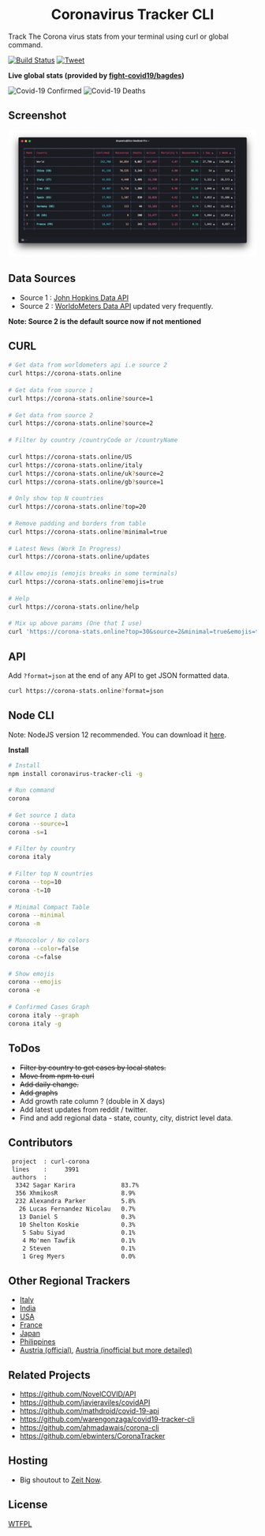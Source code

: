 <h1 align="center">
    Coronavirus Tracker CLI
</h1>

Track The Corona virus stats from your terminal using curl or global command.

[![Build Status](https://github.com/sagarkarira/coronavirus-tracker-cli/workflows/Tests/badge.svg)](https://github.com/sagarkarira/coronavirus-tracker-cli/actions?workflow=Tests)
[![Tweet](https://img.shields.io/twitter/url?style=social&url=https%3A%2F%2Fgithub.com%2Fsagarkarira%2Fcoronavirus-tracker-cli%2F)](https://img.shields.io/twitter/url?style=social&url=https%3A%2F%2Fgithub.com%2Fsagarkarira%2Fcoronavirus-tracker-cli%2F)


**Live global stats (provided by [fight-covid19/bagdes](https://github.com/fight-covid19/bagdes))**

![Covid-19 Confirmed](https://covid19-badges.herokuapp.com/confirmed/latest)
![Covid-19 Deaths](https://covid19-badges.herokuapp.com/deaths/latest)

## Screenshot

![Preview](./preview.png)

## Data Sources

* Source 1 : [John Hopkins Data API](https://github.com/ExpDev07/coronavirus-tracker-api)
* Source 2 : [WorldoMeters Data API](https://github.com/NovelCOVID/API/) updated very frequently.

**Note: Source 2 is the default source now if not mentioned**

## CURL

```sh
# Get data from worldometers api i.e source 2
curl https://corona-stats.online

# Get data from source 1
curl https://corona-stats.online?source=1

# Get data from source 2
curl https://corona-stats.online?source=2

# Filter by country /countryCode or /countryName

curl https://corona-stats.online/US 
curl https://corona-stats.online/italy
curl https://corona-stats.online/uk?source=2
curl https://corona-stats.online/gb?source=1

# Only show top N countries
curl https://corona-stats.online?top=20

# Remove padding and borders from table
curl https://corona-stats.online?minimal=true

# Latest News (Work In Progress)
curl https://corona-stats.online/updates

# Allow emojis (emojis breaks in some terminals)
curl https://corona-stats.online?emojis=true

# Help
curl https://corona-stats.online/help

# Mix up above params (One that I use)
curl 'https://corona-stats.online?top=30&source=2&minimal=true&emojis=true'

```

## API

Add `?format=json` at the end of any API to get JSON formatted data.

```sh
curl https://corona-stats.online?format=json
```

## Node CLI

Note: NodeJS version 12 recommended. You can download it [here](https://nodejs.org/en/download/).

**Install**

``` sh
# Install
npm install coronavirus-tracker-cli -g

# Run command
corona 

# Get source 1 data
corona --source=1
corona -s=1

# Filter by country
corona italy

# Filter top N countries
corona --top=10
corona -t=10

# Minimal Compact Table
corona --minimal
corona -m

# Monocolor / No colors
corona --color=false
corona -c=false

# Show emojis
corona --emojis
corona -e

# Confirmed Cases Graph
corona italy --graph
corona italy -g
```

## ToDos

* ~~Filter by country to get cases by local states.~~
* ~~Move from npm to curl~~
* ~~Add daily change.~~
* ~~Add graphs~~
* Add growth rate column ? (double in X days)
* Add latest updates from reddit / twitter.
* Find and add regional data - state, county, city, district level data.

## Contributors

```text
 project  : curl-corona
 lines    :     3991
 authors  :
  3342 Sagar Karira             83.7%
  356 XhmikosR                  8.9%
  232 Alexandra Parker          5.8%
   26 Lucas Fernandez Nicolau   0.7%
   13 Daniel S                  0.3%
   10 Shelton Koskie            0.3%
    5 Sabu Siyad                0.1%
    4 Mo'men Tawfik             0.1%
    2 Steven                    0.1%
    1 Greg Myers                0.0%
```

## Other Regional Trackers

* [Italy](https://opendatadpc.maps.arcgis.com/apps/opsdashboard/index.html#/b0c68bce2cce478eaac82fe38d4138b1)
* [India](https://www.covid19india.org/)
* [USA](https://www.npr.org/sections/health-shots/2020/03/16/816707182/map-tracking-the-spread-of-the-coronavirus-in-the-u-s)
* [France](https://veille-coronavirus.fr/)
* [Japan](https://covid19japan.com/)
* [Philippines](https://ncovtracker.doh.gov.ph/)
* [Austria (official)](https://info.gesundheitsministerium.at), [Austria (inofficial but more detailed)](https://covid19.spiessknafl.at)

## Related Projects

* <https://github.com/NovelCOVID/API>
* <https://github.com/javieraviles/covidAPI>
* <https://github.com/mathdroid/covid-19-api>
* <https://github.com/warengonzaga/covid19-tracker-cli>
* <https://github.com/ahmadawais/corona-cli>
* <https://github.com/ebwinters/CoronaTracker>

## Hosting

* Big shoutout to [Zeit Now](https://github.com/zeit/now).

## License

[WTFPL](http://www.wtfpl.net/)
